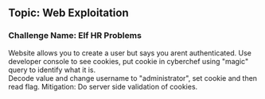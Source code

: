 ## Topic: Web Exploitation
### Challenge Name: Elf HR Problems

Website allows you to create a user but says you arent authenticated.
Use developer console to see cookies, put cookie in cyberchef using "magic" query to identify what it is.  
Decode value and change username to "administrator", set cookie and then read flag.
Mitigation: Do server side validation of cookies.